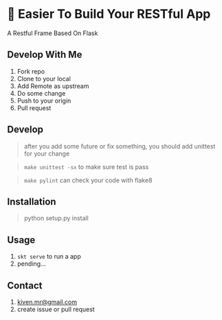 # :punch: Easier To Build Your RESTful App
A Restful Frame Based On Flask

## Develop With Me
1. Fork repo
2. Clone to your local
3. Add Remote as upstream
4. Do some change
5. Push to your origin
6. Pull request

## Develop
> after you add some future or fix something, you should add unittest for your change

> `make unittest -sx` to make sure test is pass

> `make pylint` can check your code with flake8

## Installation
> python setup.py install

## Usage
1. `skt serve` to run a app
2. pending...

## Contact
1. kiven.mr@gmail.com
2. create issue or pull request
